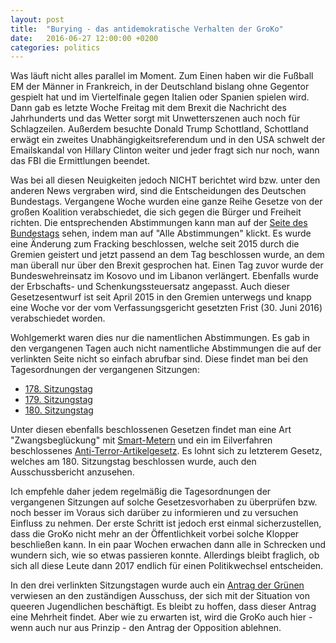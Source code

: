 ```yaml
---
layout: post
title:  "Burying - das antidemokratische Verhalten der GroKo"
date:   2016-06-27 12:00:00 +0200
categories: politics
---
```


Was läuft nicht alles parallel im Moment. Zum Einen haben wir die Fußball EM
der Männer in Frankreich, in der Deutschland bislang ohne Gegentor gespielt hat
und im Viertelfinale gegen Italien oder Spanien spielen wird. Dann gab es letzte
Woche Freitag mit dem Brexit die Nachricht des Jahrhunderts und das Wetter sorgt
mit Unwetterszenen auch noch für Schlagzeilen. Außerdem besuchte Donald Trump
Schottland, Schottland erwägt ein zweites Unabhängigkeitsreferendum und in den
USA schwelt der Emailskandal von Hillary Clinton weiter und jeder fragt sich
nur noch, wann das FBI die Ermittlungen beendet.

Was bei all diesen Neuigkeiten jedoch NICHT berichtet wird bzw. unter den anderen
News vergraben wird, sind die Entscheidungen des Deutschen Bundestags.
Vergangene Woche wurden eine ganze Reihe Gesetze von der großen Koalition
verabschiedet, die sich gegen die Bürger und Freiheit richten. Die entsprechenden
Abstimmungen kann man auf der [Seite des Bundestags](https://www.bundestag.de/bundestag/plenum/abstimmung/grafik)
sehen, indem man auf "Alle Abstimmungen" klickt. Es wurde eine Änderung zum
Fracking beschlossen, welche seit 2015 durch die Gremien geistert und jetzt
passend an dem Tag beschlossen wurde, an dem man überall nur über den Brexit
gesprochen hat. Einen Tag zuvor wurde der Bundeswehreinsatz im Kosovo und im Libanon
verlängert. Ebenfalls wurde der Erbschafts- und Schenkungssteuersatz angepasst.
Auch dieser Gesetzesentwurf ist seit April 2015 in den Gremien unterwegs und knapp
eine Woche vor der vom Verfassungsgericht gesetzten Frist (30. Juni 2016)
verabschiedet worden. 

Wohlgemerkt waren dies nur die namentlichen Abstimmungen.
Es gab in den vergangenen Tagen auch nicht namentliche Abstimmungen die auf
der verlinkten Seite nicht so einfach abrufbar sind. Diese findet man bei
den Tagesordnungen der vergangenen Sitzungen:

* [178. Sitzungstag](https://www.bundestag.de/dokumente_tagesordnungen_details/?wp=18&number=178)
* [179. Sitzungstag](https://www.bundestag.de/dokumente_tagesordnungen_details/?wp=18&number=179)
* [180. Sitzungstag](https://www.bundestag.de/dokumente_tagesordnungen_details/?wp=18&number=180)

Unter diesen ebenfalls beschlossenen Gesetzen findet man eine Art "Zwangsbeglückung"
mit [Smart-Metern](http://dip21.bundestag.de/dip21/btd/18/075/1807555.pdf) und
ein im Eilverfahren beschlossenes [Anti-Terror-Artikelgesetz](http://dip21.bundestag.de/dip21/btd/18/087/1808702.pdf).
Es lohnt sich zu letzterem Gesetz, welches am 180. Sitzungstag beschlossen wurde,
auch den Ausschussbericht anzusehen.

Ich empfehle daher jedem regelmäßig die Tagesordnungen der vergangenen Sitzungen
auf solche Gesetzesvorhaben zu überprüfen bzw. noch besser im Voraus sich darüber
zu informieren und zu versuchen Einfluss zu nehmen. Der erste Schritt ist jedoch
erst einmal sicherzustellen, dass die GroKo nicht mehr an der Öffentlichkeit
vorbei solche Klopper beschließen kann. In ein paar Wochen erwachen dann alle
in Schrecken und wundern sich, wie so etwas passieren konnte. Allerdings bleibt
fraglich, ob sich all diese Leute dann 2017 endlich für einen Politikwechsel
entscheiden.

In den drei verlinkten Sitzungstagen wurde auch ein [Antrag der Grünen](http://dip21.bundestag.de/dip21/btd/18/088/1808874.pdf) 
verwiesen an den zuständigen Ausschuss, der sich mit der Situation von queeren Jugendlichen
beschäftigt. Es bleibt zu hoffen, dass dieser Antrag eine Mehrheit findet. Aber
wie zu erwarten ist, wird die GroKo auch hier - wenn auch nur aus Prinzip -
den Antrag der Opposition ablehnen.
